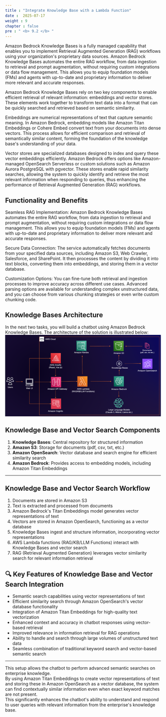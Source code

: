 ```yaml
---
title : "Integrate Knowledge Base with a Lambda Function"
date :  2025-07-17
weight : 9
chapter : false
pre : " <b> 9.2 </b> "
---
```


Amazon Bedrock Knowledge Bases is a fully managed capability that enables you to implement Retrieval Augmented Generation (RAG) workflows using your organization's proprietary data sources. Amazon Bedrock Knowledge Bases automates the entire RAG workflow, from data ingestion to retrieval and prompt augmentation, without requiring custom integrations or data flow management. This allows you to equip foundation models (FMs) and agents with up-to-date and proprietary information to deliver more relevant and accurate responses.

Amazon Bedrock Knowledge Bases rely on two key components to enable efficient retrieval of relevant information: embeddings and vector stores. These elements work together to transform text data into a format that can be quickly searched and retrieved based on semantic similarity.

Embeddings are numerical representations of text that capture semantic meaning. In Amazon Bedrock, embedding models like Amazon Titan Embeddings or Cohere Embed convert text from your documents into dense vectors. This process allows for efficient comparison and retrieval of semantically similar content, forming the foundation of the knowledge base's understanding of your data.

Vector stores are specialized databases designed to index and query these vector embeddings efficiently. Amazon Bedrock offers options like Amazon-managed OpenSearch Serverless or custom solutions such as Amazon Aurora PostgreSQL with pgvector. These stores enable rapid similarity searches, allowing the system to quickly identify and retrieve the most relevant information when responding to queries, thus enhancing the performance of Retrieval Augmented Generation (RAG) workflows.
## Functionality and Benefits
Seamless RAG Implementation: Amazon Bedrock Knowledge Bases automates the entire RAG workflow, from data ingestion to retrieval and prompt augmentation, without requiring custom integrations or data flow management. This allows you to equip foundation models (FMs) and agents with up-to-date and proprietary information to deliver more relevant and accurate responses.

Secure Data Connection: The service automatically fetches documents from your specified data sources, including Amazon S3, Web Crawler, Salesforce, and SharePoint. It then processes the content by dividing it into text blocks, converting them into embeddings, and storing them in a vector database.

Customization Options: You can fine-tune both retrieval and ingestion processes to improve accuracy across different use cases. Advanced parsing options are available for understanding complex unstructured data, and you can choose from various chunking strategies or even write custom chunking code.
## Knowledge Bases Architecture
In the next two tasks, you will build a chatbot using Amazon Bedrock Knowledge Bases. The architecture of the solution is illustrated below:
![ConnectPrivate](https://github.com/PVinhP/PPV_Workshop_01/blob/main/Workshop/static/images/anh/000-architecture.png?raw=true)
## Knowledge Base and Vector Search Components

1. **Knowledge Bases**: Central repository for structured information  
2. **Amazon S3**: Storage for documents (pdf, csv, txt, etc.)  
3. **Amazon OpenSearch**: Vector database and search engine for efficient similarity search  
4. **Amazon Bedrock**: Provides access to embedding models, including Amazon Titan Embeddings  

---

## Knowledge Base and Vector Search Workflow

1. Documents are stored in Amazon S3  
2. Text is extracted and processed from documents  
3. Amazon Bedrock's Titan Embeddings model generates vector representations of text  
4. Vectors are stored in Amazon OpenSearch, functioning as a vector database  
5. Knowledge Bases ingest and structure information, incorporating vector representations  
6. AWS Lambda functions (RAG/KB/LLM Functions) interact with Knowledge Bases and vector search  
7. RAG (Retrieval Augmented Generation) leverages vector similarity search for relevant information retrieval
## 🔍 Key Features of Knowledge Base and Vector Search Integration

- Semantic search capabilities using vector representations of text  
- Efficient similarity search through Amazon OpenSearch's vector database functionality  
- Integration of Amazon Titan Embeddings for high-quality text vectorization  
- Enhanced context and accuracy in chatbot responses using vector-based retrieval  
- Improved relevance in information retrieval for RAG operations  
- Ability to handle and search through large volumes of unstructured text data  
- Seamless combination of traditional keyword search and vector-based semantic search  

---

This setup allows the chatbot to perform advanced semantic searches on enterprise knowledge.  
By using Amazon Titan Embeddings to create vector representations of text and storing these in Amazon OpenSearch as a vector database, the system can find contextually similar information even when exact keyword matches are not present.  
This significantly enhances the chatbot's ability to understand and respond to user queries with relevant information from the enterprise's knowledge base.
